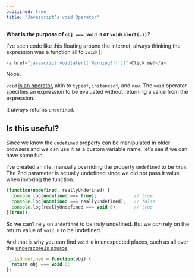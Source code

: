 ```yaml
---
published: true
title: "Javascript’s void Operator"
---
```


**What is the purpose of `obj === void 0` or `void(alert(…))`?**

I’ve seen code like this floating around the internet, always thinking the expression was a function all to `void()`:

```js
<a href="javascript:void(alert('Warning!!!'))">Click me!</a>
```

Nope.

`void` [is an operator](https://developer.mozilla.org/en-US/docs/Web/JavaScript/Reference/Operators), akin to `typeof`, `instanceof`, and `new`. The `void` operator specifies an expression to be evaluated without returning a value from the expression.

It *always* returns `undefined`.

## Is this useful?

Since we know the `undefined` property can be manipulated in older browsers and we can use it as a custom variable name, let’s see if we can have some fun.

I’ve created an iife, manually overriding the property `undefined` to be `true`. The 2nd parameter is actually undefined since we did not pass it value when invoking the function.

```js
(function(undefined, reallyUndefined) {
  console.log(undefined === true);              // true
  console.log(undefined === reallyUndefined);   // false
  console.log(reallyUndefined === void 0);      // true
}(true));
```

So we can’t rely on `undefined` to be truly undefined. But we *can* rely on the return value of `void 0` to be undefined.

And that is why you can find `void 0` in unexpected places, such as all over the [underscore.js source](http://underscorejs.org/docs/underscore.html#section-124)

```js
 _.isUndefined = function(obj) {
  return obj === void 0;
};
```

